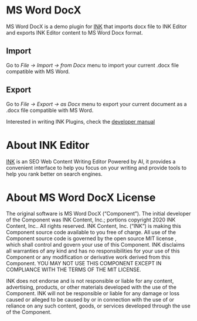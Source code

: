 # MS Word DocX

MS Word DocX is a demo plugin for [INK](https://inkforall.com/) that imports docx file to INK Editor and exports INK Editor content to MS Word Docx format.

## Import

Go to _File -> Import -> from Docx_ menu to import your current .docx file compatible with MS Word.

## Export

Go to _File -> Export -> as Docx_ menu to export your current document as a .docx file compatible with MS Word.

Interested in writing INK Plugins, check the [developer manual](https://inkcontent.github.io/dev-manual/getting-started/index.html)

# About INK Editor

[INK](https://inkforall.com/) is an SEO Web Content Writing Editor Powered by AI, it provides a convenient interface to help you focus on your writing and provide tools to help you rank better on search engines.

# About MS Word DocX License

The original software is MS Word DocX (“Component”). The initial developer of the Component was INK Content, Inc.; portions copyright 2020 INK Content, Inc.. All rights reserved.
INK Content, Inc. (“INK”) is making this Component source code available to you free of charge. All use of the Component source code is governed by the open source MIT license , which shall control and govern your use of this Component. INK disclaims all warranties of any kind and has no responsibilities for your use of this Component or any modification or derivative work derived from this Component. YOU MAY NOT USE THIS COMPONENT EXCEPT IN COMPLIANCE WITH THE TERMS OF THE MIT LICENSE.

INK does not endorse and is not responsible or liable for any content, advertising, products, or other materials developed with the use of the Component. INK will not be responsible or liable for any damage or loss caused or alleged to be caused by or in connection with the use of or reliance on any such content, goods, or services developed through the use of the Component.
